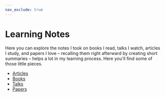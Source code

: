 ```yaml
---
nav_exclude: true
---
```


# Learning Notes

Here you can explore the notes I took on books I read, talks I watch, articles I study, and papers I love – recalling them right afterward by creating short summaries – helps a lot in my learning process. Here you'll find some of those little pieces.

* [Articles](/articles/)
* [Books](/books/)
* [Talks](/talks/)
* [Papers](/papers/)